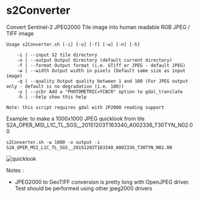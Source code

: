 # s2Converter

Convert Sentinel-2 JPEG2000 Tile image into human readable RGB JPEG / TIFF image

    Usage s2Converter.sh [-i] [-o] [-f] [-w] [-n] [-h]

        -i | --input S2 tile directory
        -o | --output Output directory (default current directory)
        -f | --format Output format (i.e. GTiff or JPEG - default JPEG)
        -w | --width Output width in pixels (Default same size as input image)
        -q | --quality Output quality between 1 and 100 (For JPEG output only - default is no degradation (i.e. 100))
        -y | --ycbr Add a "PHOTOMETRIC=YCBCR" option to gdal_translate
        -h | --help show this help

    Note: this script requires gdal with JP2000 reading support

Example: to make a 1000x1000 JPEG quicklook from tile S2A_OPER_MSI_L1C_TL_SGS__20151203T163340_A002336_T30TYN_N02.00

    s2Converter.sh -w 1000 -o output -i S2A_OPER_MSI_L1C_TL_SGS__20151203T163340_A002336_T30TYN_N02.00


![quicklook](https://raw.githubusercontent.com/jjrom/s2Converter/master/output/S2A_OPER_MSI_L1C_TL_SGS__20151203T163340_A002336_T30TYN_N02.00.jpg)

Notes :

* JPEG2000 to GeoTIFF conversion is pretty long with OpenJPEG driver. Test should be performed using other jpeg2000 drivers
